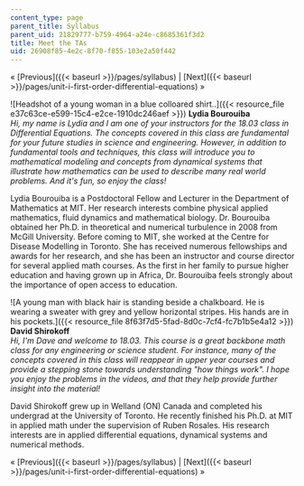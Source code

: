 ```yaml
---
content_type: page
parent_title: Syllabus
parent_uid: 21829777-b759-4964-a24e-c8685361f3d2
title: Meet the TAs
uid: 26908f85-4e2c-8f70-f855-103e2a50f442
---
```


« [Previous]({{< baseurl >}}/pages/syllabus) | [Next]({{< baseurl >}}/pages/unit-i-first-order-differential-equations) »

![Headshot of a young woman in a blue colloared shirt..]({{< resource_file e37c63ce-e599-15c4-e2ce-1910dc246aef >}}) **Lydia Bourouiba**  
_Hi, my name is Lydia and I am one of your instructors for the 18.03 class in Differential Equations. The concepts covered in this class are fundamental for your future studies in science and engineering. However, in addition to fundamental tools and techniques, this class will introduce you to mathematical modeling and concepts from dynamical systems that illustrate how mathematics can be used to describe many real world problems. And it's fun, so enjoy the class!_

Lydia Bourouiba is a Postdoctoral Fellow and Lecturer in the Department of Mathematics at MIT. Her research interests combine physical applied mathematics, fluid dynamics and mathematical biology. Dr. Bourouiba obtained her Ph.D. in theoretical and numerical turbulence in 2008 from McGill University. Before coming to MIT, she worked at the Centre for Disease Modelling in Toronto. She has received numerous fellowships and awards for her research, and she has been an instructor and course director for several applied math courses. As the first in her family to pursue higher education and having grown up in Africa, Dr. Bourouiba feels strongly about the importance of open access to education.

![A young man with black hair is standing beside a chalkboard. He is wearing a sweater with grey and yellow horizontal stripes. His hands are in his pockets.]({{< resource_file 8f63f7d5-5fad-8d0c-7cf4-fc7b1b5e4a12 >}}) **David Shirokoff**  
_Hi, I'm Dave and welcome to 18.03. This course is a great backbone math class for any engineering or science student. For instance, many of the concepts covered in this class will reappear in upper year courses and provide a stepping stone towards understanding "how things work". I hope you enjoy the problems in the videos, and that they help provide further insight into the material!_

David Shirokoff grew up in Welland (ON) Canada and completed his undergrad at the University of Toronto. He recently finished his Ph.D. at MIT in applied math under the supervision of Ruben Rosales. His research interests are in applied differential equations, dynamical systems and numerical methods.

« [Previous]({{< baseurl >}}/pages/syllabus) | [Next]({{< baseurl >}}/pages/unit-i-first-order-differential-equations) »
